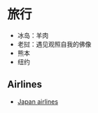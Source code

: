 # 旅行

* 冰岛：羊肉
* 老挝：遇见观照自我的佛像
* 熊本
* 纽约


## Airlines

* [Japan airlines](https://www.cn.jal.co.jp/cnl/zhcn/)
